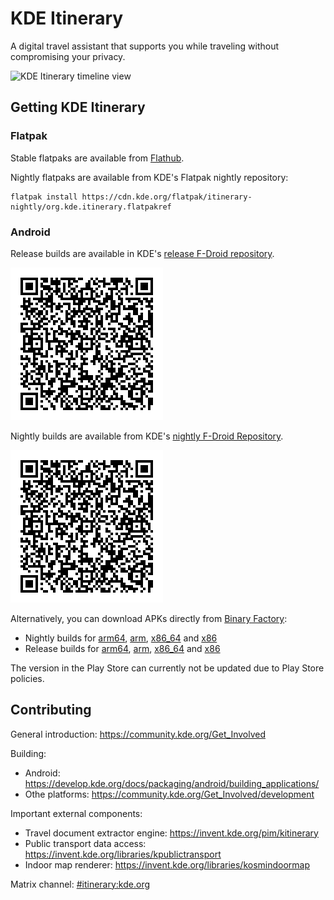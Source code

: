 # KDE Itinerary

A digital travel assistant that supports you while traveling without compromising your privacy.

![KDE Itinerary timeline view](https://cdn.kde.org/screenshots/itinerary/kde-itinerary-timeline.png)

## Getting KDE Itinerary

### Flatpak

Stable flatpaks are available from [Flathub](https://flathub.org/apps/details/org.kde.itinerary).

Nightly flatpaks are available from KDE's Flatpak nightly repository:

```
flatpak install https://cdn.kde.org/flatpak/itinerary-nightly/org.kde.itinerary.flatpakref
```

### Android

Release builds are available in KDE's [release F-Droid repository](https://cdn.kde.org/android/stable-releases/fdroid/repo/?fingerprint=13784BA6C80FF4E2181E55C56F961EED5844CEA16870D3B38D58780B85E1158F).

![Link to KDE's release F-Droid repository](doc/kde-fdroid-release-repository-link.png)

Nightly builds are available from KDE's [nightly F-Droid Repository](https://cdn.kde.org/android/fdroid/repo/?fingerprint=B3EBE10AFA6C5C400379B34473E843D686C61AE6AD33F423C98AF903F056523F).

![Link to KDE's nightly F-Droid repository](doc/kde-fdroid-release-repository-link.png)

Alternatively, you can download APKs directly from [Binary Factory](https://binary-factory.kde.org):
- Nightly builds for [arm64](https://binary-factory.kde.org/view/Android/job/Itinerary_Nightly_android-arm64/), [arm](https://binary-factory.kde.org/view/Android/job/Itinerary_Nightly_android-arm/), [x86_64](https://binary-factory.kde.org/view/Android/job/Itinerary_Nightly_android-x86_64/) and [x86](https://binary-factory.kde.org/view/Android/job/Itinerary_Nightly_android-x86/)
- Release builds for [arm64](https://binary-factory.kde.org/view/Android/job/Itinerary_Release_android-arm64/), [arm](https://binary-factory.kde.org/view/Android/job/Itinerary_Release_android-arm/), [x86_64](https://binary-factory.kde.org/view/Android/job/Itinerary_Release_android-x86_64/) and [x86](https://binary-factory.kde.org/view/Android/job/Itinerary_Release_android-x86/)

The version in the Play Store can currently not be updated due to Play Store policies.

## Contributing

General introduction: https://community.kde.org/Get_Involved

Building:
- Android: https://develop.kde.org/docs/packaging/android/building_applications/
- Othe platforms: https://community.kde.org/Get_Involved/development

Important external components:
- Travel document extractor engine: https://invent.kde.org/pim/kitinerary
- Public transport data access: https://invent.kde.org/libraries/kpublictransport
- Indoor map renderer: https://invent.kde.org/libraries/kosmindoormap

Matrix channel: [#itinerary:kde.org](https://matrix.to/#/#itinerary:kde.org)
